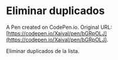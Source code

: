 # Eliminar duplicados

A Pen created on CodePen.io. Original URL: [https://codepen.io/Xaival/pen/bGRpOLJ](https://codepen.io/Xaival/pen/bGRpOLJ).

Eliminar duplicados de la lista.
